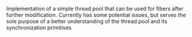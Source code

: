 Implementation of a simple thread pool that can be used for fibers after further modification. Currently has some potential issues, but serves the sole purpose of a better understanding of the thread pool and its synchronization primitives
